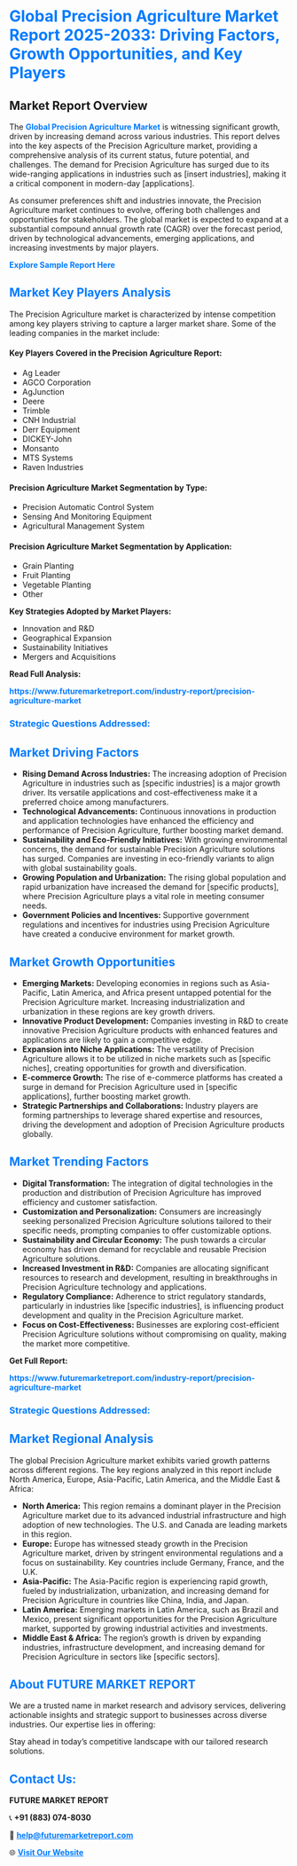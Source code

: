 <h1 style="color: #007BFF;">Global Precision Agriculture Market Report 2025-2033: Driving Factors, Growth Opportunities, and Key Players</h1>

<section id="overview">
<h2>Market Report Overview</h2>
<p>The <a href="https://www.futuremarketreport.com/industry-report/precision-agriculture-market" style="color: #007BFF; text-decoration: none;"><strong>Global Precision Agriculture Market</strong></a> is witnessing significant growth, driven by increasing demand across various industries. This report delves into the key aspects of the Precision Agriculture market, providing a comprehensive analysis of its current status, future potential, and challenges. The demand for Precision Agriculture has surged due to its wide-ranging applications in industries such as [insert industries], making it a critical component in modern-day [applications].</p>
<p>As consumer preferences shift and industries innovate, the Precision Agriculture market continues to evolve, offering both challenges and opportunities for stakeholders. The global market is expected to expand at a substantial compound annual growth rate (CAGR) over the forecast period, driven by technological advancements, emerging applications, and increasing investments by major players.</p>
</section>

<section id="overview">
<p><a href="https://www.futuremarketreport.com/request-sample/reportId=51105" style="color: #007BFF; text-decoration: none;"><strong>Explore Sample Report Here</strong></a></p>
</section>

<section id="key-players">
<h2 style="color: #007BFF;">Market Key Players Analysis</h2>
<p>The Precision Agriculture market is characterized by intense competition among key players striving to capture a larger market share. Some of the leading companies in the market include:</p>
<h4>Key Players Covered in the Precision Agriculture Report:</h4>
<ul><li>Ag Leader</li><li>AGCO Corporation</li><li>AgJunction</li><li>Deere</li><li>Trimble</li><li>CNH Industrial</li><li>Derr Equipment</li><li>DICKEY-John</li><li>Monsanto</li><li>MTS Systems</li><li>Raven Industries</li></ul>
<h4>Precision Agriculture Market Segmentation by Type:</h4>
<ul><li>Precision Automatic Control System</li><li>Sensing And Monitoring Equipment</li><li>Agricultural Management System</li></ul>

<h4>Precision Agriculture Market Segmentation by Application:</h4>
<ul><li>Grain Planting</li><li>Fruit Planting</li><li>Vegetable Planting</li><li>Other</li></ul>
<p><strong>Key Strategies Adopted by Market Players:</strong></p>
<ul>
<li>Innovation and R&D</li>
<li>Geographical Expansion</li>
<li>Sustainability Initiatives</li>
<li>Mergers and Acquisitions</li>
</ul>
</section>

<section>
<p><strong>Read Full Analysis: </strong></p><a href="https://www.futuremarketreport.com/industry-report/precision-agriculture-market" style="color: #007BFF; text-decoration: none;"><strong>https://www.futuremarketreport.com/industry-report/precision-agriculture-market</strong></a>
<h3 style="color: #007BFF;">Strategic Questions Addressed:</h3>
</section>

<section id="driving-factors">
<h2 style="color: #007BFF;">Market Driving Factors</h2>
<ul>
<li><strong>Rising Demand Across Industries:</strong> The increasing adoption of Precision Agriculture in industries such as [specific industries] is a major growth driver. Its versatile applications and cost-effectiveness make it a preferred choice among manufacturers.</li>
<li><strong>Technological Advancements:</strong> Continuous innovations in production and application technologies have enhanced the efficiency and performance of Precision Agriculture, further boosting market demand.</li>
<li><strong>Sustainability and Eco-Friendly Initiatives:</strong> With growing environmental concerns, the demand for sustainable Precision Agriculture solutions has surged. Companies are investing in eco-friendly variants to align with global sustainability goals.</li>
<li><strong>Growing Population and Urbanization:</strong> The rising global population and rapid urbanization have increased the demand for [specific products], where Precision Agriculture plays a vital role in meeting consumer needs.</li>
<li><strong>Government Policies and Incentives:</strong> Supportive government regulations and incentives for industries using Precision Agriculture have created a conducive environment for market growth.</li>
</ul>
</section>

<section id="growth-opportunities">
<h2 style="color: #007BFF;">Market Growth Opportunities</h2>
<ul>
<li><strong>Emerging Markets:</strong> Developing economies in regions such as Asia-Pacific, Latin America, and Africa present untapped potential for the Precision Agriculture market. Increasing industrialization and urbanization in these regions are key growth drivers.</li>
<li><strong>Innovative Product Development:</strong> Companies investing in R&D to create innovative Precision Agriculture products with enhanced features and applications are likely to gain a competitive edge.</li>
<li><strong>Expansion into Niche Applications:</strong> The versatility of Precision Agriculture allows it to be utilized in niche markets such as [specific niches], creating opportunities for growth and diversification.</li>
<li><strong>E-commerce Growth:</strong> The rise of e-commerce platforms has created a surge in demand for Precision Agriculture used in [specific applications], further boosting market growth.</li>
<li><strong>Strategic Partnerships and Collaborations:</strong> Industry players are forming partnerships to leverage shared expertise and resources, driving the development and adoption of Precision Agriculture products globally.</li>
</ul>
</section>

<section id="trending-factors">
<h2 style="color: #007BFF;">Market Trending Factors</h2>
<ul>
<li><strong>Digital Transformation:</strong> The integration of digital technologies in the production and distribution of Precision Agriculture has improved efficiency and customer satisfaction.</li>
<li><strong>Customization and Personalization:</strong> Consumers are increasingly seeking personalized Precision Agriculture solutions tailored to their specific needs, prompting companies to offer customizable options.</li>
<li><strong>Sustainability and Circular Economy:</strong> The push towards a circular economy has driven demand for recyclable and reusable Precision Agriculture solutions.</li>
<li><strong>Increased Investment in R&D:</strong> Companies are allocating significant resources to research and development, resulting in breakthroughs in Precision Agriculture technology and applications.</li>
<li><strong>Regulatory Compliance:</strong> Adherence to strict regulatory standards, particularly in industries like [specific industries], is influencing product development and quality in the Precision Agriculture market.</li>
<li><strong>Focus on Cost-Effectiveness:</strong> Businesses are exploring cost-efficient Precision Agriculture solutions without compromising on quality, making the market more competitive.</li>
</ul>
</section>

<section>
<p><strong>Get Full Report: </strong></p><a href="https://www.futuremarketreport.com/industry-report/precision-agriculture-market" style="color: #007BFF; text-decoration: none;"><strong>https://www.futuremarketreport.com/industry-report/precision-agriculture-market</strong></a>
<h3 style="color: #007BFF;">Strategic Questions Addressed:</h3>
</section>


<section id="regional-analysis">
<h2 style="color: #007BFF;">Market Regional Analysis</h2>
<p>The global Precision Agriculture market exhibits varied growth patterns across different regions. The key regions analyzed in this report include North America, Europe, Asia-Pacific, Latin America, and the Middle East & Africa:</p>
<ul>
<li><strong>North America:</strong> This region remains a dominant player in the Precision Agriculture market due to its advanced industrial infrastructure and high adoption of new technologies. The U.S. and Canada are leading markets in this region.</li>
<li><strong>Europe:</strong> Europe has witnessed steady growth in the Precision Agriculture market, driven by stringent environmental regulations and a focus on sustainability. Key countries include Germany, France, and the U.K.</li>
<li><strong>Asia-Pacific:</strong> The Asia-Pacific region is experiencing rapid growth, fueled by industrialization, urbanization, and increasing demand for Precision Agriculture in countries like China, India, and Japan.</li>
<li><strong>Latin America:</strong> Emerging markets in Latin America, such as Brazil and Mexico, present significant opportunities for the Precision Agriculture market, supported by growing industrial activities and investments.</li>
<li><strong>Middle East & Africa:</strong> The region’s growth is driven by expanding industries, infrastructure development, and increasing demand for Precision Agriculture in sectors like [specific sectors].</li>
</ul>
</section>

<footer>
<h2 style="color: #007BFF;">About FUTURE MARKET REPORT</h2>
<p>We are a trusted name in market research and advisory services, delivering actionable insights and strategic support to businesses across diverse industries. Our expertise lies in offering:</p>

<p>Stay ahead in today’s competitive landscape with our tailored research solutions.</p>

<h2 style="color: #007BFF;">Contact Us:</h2>
<p><strong>FUTURE MARKET REPORT</strong></p>
<p>📞 <strong>+91 (883) 074-8030</strong></p>
<p>📧 <strong><a href="mailto:help@futuremarketreport.com" style="color: #007BFF;">help@futuremarketreport.com</a></strong></p>
<p>🌐 <strong><a href="https://www.futuremarketreport.com/" style="color: #007BFF;">Visit Our Website</a></strong></p>
</footer>